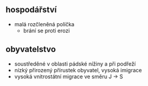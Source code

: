 ## hospodářství
- malá rozčleněná políčka
  - brání se proti erozi

## obyvatelstvo
- soustředěné v oblasti pádské nížiny a při podřeží
- nízký přirozený přírustek obyvatel, vysoká imigrace
- vysoká vnitrostátní migrace ve směru J -> S